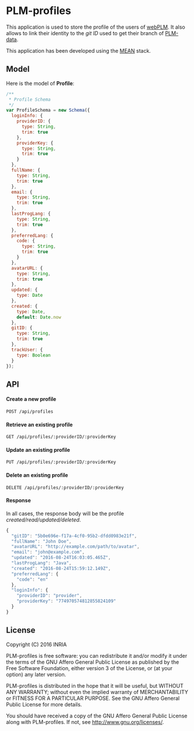 # PLM-profiles

This application is used to store the profile of the users of [webPLM](https://github.com/buggleinc/webplm).
It also allows to link their identity to the *git ID* used to get their branch of [PLM-data](https://github.com/buggleinc/plm-data).

This application has been developed using the [MEAN](http://meanjs.org/) stack.


## Model

Here is the model of **Profile**:

```javascript
/**
 * Profile Schema
 */
var ProfileSchema = new Schema({
  loginInfo: {
    providerID: {
      type: String,
      trim: true
    },
    providerKey: {
      type: String,
      trim: true
    }
  },
  fullName: {
    type: String,
    trim: true
  },
  email: {
    type: String,
    trim: true
  },
  lastProgLang: {
    type: String,
    trim: true
  },
  preferredLang: {
    code: {
      type: String,
      trim: true
    }
  },
  avatarURL: {
    type: String,
    trim: true
  },
  updated: {
    type: Date
  },
  created: {
    type: Date,
    default: Date.now
  },
  gitID: {
    type: String,
    trim: true
  },
  trackUser: {
    type: Boolean
  }
});
```

## API

#### Create a new profile

```POST /api/profiles```

#### Retrieve an existing profile

```GET /api/profiles/:providerID/:providerKey```

#### Update an existing profile

```PUT /api/profiles/:providerID/:providerKey```

#### Delete an existing profile

```DELETE /api/profiles/:providerID/:providerKey```

#### Response

In all cases, the response body will be the profile *created/read/updated/deleted*.

````javascript
{
  "gitID": "5b0e696e-f17a-4cf0-95b2-dfdd0983e21f",
  "fullName": "John Doe",
  "avatarURL": "http://example.com/path/to/avatar",
  "email": "john@example.com",
  "updated": "2016-08-24T16:03:05.465Z",
  "lastProgLang": "Java",
  "created": "2016-08-24T15:59:12.149Z",
  "preferredLang": {
    "code": "en"
  },
  "loginInfo": {
    "providerID": "provider",
    "providerKey": "774970574812855824109"
  }
}
````

## License

Copyright (C) 2016 INRIA

PLM-profiles is free software: you can redistribute it and/or modify
it under the terms of the GNU Affero General Public License as published by
the Free Software Foundation, either version 3 of the License, or
(at your option) any later version.

PLM-profiles is distributed in the hope that it will be useful,
but WITHOUT ANY WARRANTY; without even the implied warranty of
MERCHANTABILITY or FITNESS FOR A PARTICULAR PURPOSE.  See the
GNU Affero General Public License for more details.

You should have received a copy of the GNU Affero General Public License
along with PLM-profiles.  If not, see <http://www.gnu.org/licenses/>.
